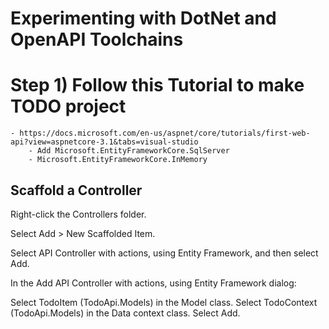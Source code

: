 # Experimenting with DotNet and OpenAPI Toolchains

# Step 1) Follow this Tutorial to make  TODO project
	- https://docs.microsoft.com/en-us/aspnet/core/tutorials/first-web-api?view=aspnetcore-3.1&tabs=visual-studio
		- Add Microsoft.EntityFrameworkCore.SqlServer
		- Microsoft.EntityFrameworkCore.InMemory


## Scaffold a Controller

Right-click the Controllers folder.

Select Add > New Scaffolded Item.

Select API Controller with actions, using Entity Framework, and then select Add.

In the Add API Controller with actions, using Entity Framework dialog:

Select TodoItem (TodoApi.Models) in the Model class.
Select TodoContext (TodoApi.Models) in the Data context class.
Select Add.